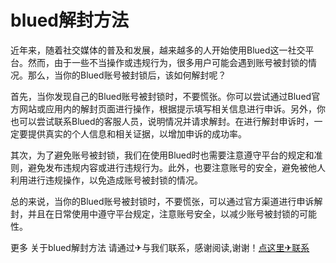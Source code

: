 # blued解封方法

近年来，随着社交媒体的普及和发展，越来越多的人开始使用Blued这一社交平台。然而，由于一些不当操作或违规行为，很多用户可能会遇到账号被封锁的情况。那么，当你的Blued账号被封锁后，该如何解封呢？

首先，当你发现自己的Blued账号被封锁时，不要慌张。你可以尝试通过Blued官方网站或应用内的解封页面进行操作，根据提示填写相关信息进行申诉。另外，你也可以尝试联系Blued的客服人员，说明情况并请求解封。在进行解封申诉时，一定要提供真实的个人信息和相关证据，以增加申诉的成功率。

其次，为了避免账号被封锁，我们在使用Blued时也需要注意遵守平台的规定和准则，避免发布违规内容或进行违规行为。此外，也要注意账号的安全，避免被他人利用进行违规操作，以免造成账号被封锁的情况。

总的来说，当你的Blued账号被封锁时，不要慌张，可以通过官方渠道进行申诉解封，并且在日常使用中遵守平台规定，注意账号安全，以减少账号被封锁的可能性。

更多 关于blued解封方法 请通过✈与我们联系，感谢阅读,谢谢！[点这里✈联系](https://abc.k02.cc)